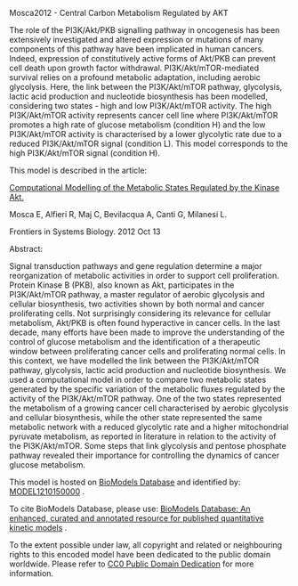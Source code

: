 

Mosca2012 - Central Carbon Metabolism Regulated by AKT

The role of the PI3K/Akt/PKB signalling pathway in oncogenesis has been
extensively investigated and altered expression or mutations of many
components of this pathway have been implicated in human cancers. Indeed,
expression of constitutively active forms of Akt/PKB can prevent cell death
upon growth factor withdrawal. PI3K/Akt/mTOR-mediated survival relies on a
profound metabolic adaptation, including aerobic glycolysis. Here, the link
between the PI3K/Akt/mTOR pathway, glycolysis, lactic acid production and
nucleotide biosynthesis has been modelled, considering two states - high and
low PI3K/Akt/mTOR activity. The high PI3K/Akt/mTOR activity represents cancer
cell line where PI3K/Akt/mTOR promotes a high rate of glucose metabolism
(condition H) and the low PI3K/Akt/mTOR activity is characterised by a lower
glycolytic rate due to a reduced PI3K/Akt/mTOR signal (condition L). This
model corresponds to the high PI3K/Akt/mTOR signal (condition H).

This model is described in the article:

[Computational Modelling of the Metabolic States Regulated by the Kinase
Akt.](http://identifiers.org/doi/doi:10.3389/fphys.2012.00418)

Mosca E, Alfieri R, Maj C, Bevilacqua A, Canti G, Milanesi L.

Frontiers in Systems Biology. 2012 Oct 13

Abstract:

Signal transduction pathways and gene regulation determine a major
reorganization of metabolic activities in order to support cell proliferation.
Protein Kinase B (PKB), also known as Akt, participates in the PI3K/Akt/mTOR
pathway, a master regulator of aerobic glycolysis and cellular biosynthesis,
two activities shown by both normal and cancer proliferating cells. Not
surprisingly considering its relevance for cellular metabolism, Akt/PKB is
often found hyperactive in cancer cells. In the last decade, many efforts have
been made to improve the understanding of the control of glucose metabolism
and the identification of a therapeutic window between proliferating cancer
cells and proliferating normal cells. In this context, we have modelled the
link between the PI3K/Akt/mTOR pathway, glycolysis, lactic acid production and
nucleotide biosynthesis. We used a computational model in order to compare two
metabolic states generated by the specific variation of the metabolic fluxes
regulated by the activity of the PI3K/Akt/mTOR pathway. One of the two states
represented the metabolism of a growing cancer cell characterised by aerobic
glycolysis and cellular biosynthesis, while the other state represented the
same metabolic network with a reduced glycolytic rate and a higher
mitochondrial pyruvate metabolism, as reported in literature in relation to
the activity of the PI3K/Akt/mTOR. Some steps that link glycolysis and pentose
phosphate pathway revealed their importance for controlling the dynamics of
cancer glucose metabolism.

This model is hosted on [BioModels Database](http://www.ebi.ac.uk/biomodels/)
and identified by:
[MODEL1210150000](http://identifiers.org/biomodels.db/MODEL1210150000) .

To cite BioModels Database, please use: [BioModels Database: An enhanced,
curated and annotated resource for published quantitative kinetic
models](http://identifiers.org/pubmed/20587024) .

To the extent possible under law, all copyright and related or neighbouring
rights to this encoded model have been dedicated to the public domain
worldwide. Please refer to [CC0 Public Domain
Dedication](http://creativecommons.org/publicdomain/zero/1.0/) for more
information.

